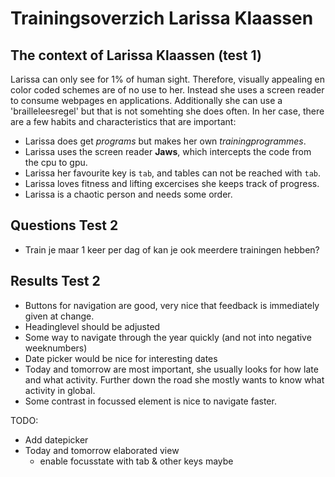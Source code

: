 # Trainingsoverzich Larissa Klaassen

## The context of Larissa Klaassen (test 1)

Larissa can only see for 1% of human sight. Therefore, visually appealing en color coded schemes are of no use to her. Instead she uses a screen reader to consume webpages en applications. Additionally she can use a 'brailleleesregel' but that is not somehting she does often.
In her case, there are a few habits and characteristics that are important:

- Larissa does get _programs_ but makes her own _trainingprogrammes_.
- Larissa uses the screen reader **Jaws**, which intercepts the code from the cpu to gpu.
- Larissa her favourite key is `tab`, and tables can not be reached with `tab`.
- Larissa loves fitness and lifting excercises she keeps track of progress.
- Larissa is a chaotic person and needs some order.

## Questions Test 2

- Train je maar 1 keer per dag of kan je ook meerdere trainingen hebben?

## Results Test 2

- Buttons for navigation are good, very nice that feedback is immediately given at change.
- Headinglevel should be adjusted
- Some way to navigate through the year quickly (and not into negative weeknumbers)
- Date picker would be nice for interesting dates
- Today and tomorrow are most important, she usually looks for how late and what activity. Further down the road she mostly wants to know what activity in global.
- Some contrast in focussed element is nice to navigate faster.

TODO:

- Add datepicker
- Today and tomorrow elaborated view
  - enable focusstate with tab & other keys maybe
